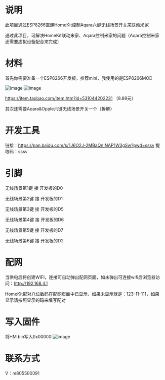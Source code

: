 # 说明
此项目通过ESP8266直连HomeKit控制Aqara六键无线场景开关来联动米家

通过此项目，可解决HomeKit联动米家、Aqara控制米家的问题（Aqara控制米家还需要虚拟设备配合来完成）


# 材料
首先你需要准备一个ESP8266开发板，推荐mini，我使用的是ESP8266MOD

![image](https://gd3.alicdn.com/imgextra/i1/107845380/O1CN01sav12t1pc5LmfFO1b_!!107845380.jpg_400x400.jpg)
![image](https://img.alicdn.com/imgextra/i4/2613443097/O1CN01Ku8MWj1YkTMVaa5GB_!!2613443097.jpg)

https://item.taobao.com/item.htm?id=531044202231
（8.88元）

其次还需要Aqara&Opple六键无线场景开关一个（拆解）

# 开发工具
链接：https://pan.baidu.com/s/1J6O2J-2MBaQnINAP1W3gSw?pwd=sssv 
提取码：sssv

# 引脚
无线场景第1键  接  开发板的D0

无线场景第2键  接  开发板的D1

无线场景第3键  接  开发板的D5

无线场景第4键  接  开发板的D6

无线场景第5键  接  开发板的D7

无线场景第6键  接  开发板的D2


# 配网
当供电后将创建WIFI，连接可自动弹出配网页面，如未弹出可连接wifi后浏览器访问：http://192.168.4.1

HomeKit配对八位数码在配网页面中已显示，如果未显示就是：123-11-111，如果显示请按照显示的码来填写配对

# 写入固件
将HM.bin写入0x00000
![image](https://img.alicdn.com/imgextra/i1/2613443097/O1CN01CeiRWQ1YkTMf7g6cD_!!2613443097.png)

# 联系方式
V：m805500091
